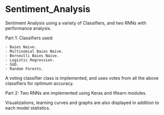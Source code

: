 # Sentiment_Analysis
Sentiment Analysis using a variety of Classifiers, and two RNNs with performance analysis.

Part 1:
  Classifiers used:
  
    - Baies Naive.
    - Multinomial Baies Naive.
    - Bernoulli Baies Naive.
    - Logistic Regression.
    - SGD.
    - Random Forests.

  A voting classifier class is implemented, and uses votes from all the above classifiers for optimum accuracy.

Part 2:
  Two RNNs are implemented using Keras and tflearn modules.
  
Visualizations, learning curves and graphs are also displayed in addition to each model statistics.
